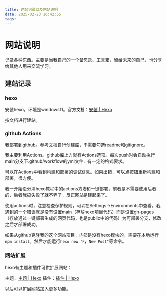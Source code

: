 ```yaml
---
title: 建站记录以及网站说明
date: 2025-02-23 16:42:55
tags:
---
```


<link rel="stylesheet" type="text/css" href="../css/auto-number-title.css" />
<link rel="stylesheet" type="text/css" href="/css/auto-number-title.css" />

# 网站说明

记录各种东西。主要是当我自己的一个备忘录、工具箱，留给未来的自己，也分享给其他人用来交流学习。

## 建站记录

### hexo

安装hexo。环境是windows11。官方文档：[安装 | Hexo](https://hexo.io/zh-cn/docs/setup)

按文档进行建站。

### github Actions

我部署到github。参考文档自行创建库，不需要勾选readme和gitignore。

我主要利用Actions。github库上方就有Actions选项。每次push时会自动执行main分支下.github/workflow的yml文件，有一定的格式要求。

可以在Actions中看到构建和部署的调试信息。如果出错，可以点按钮重新构建和部署，很方便。

我一开始没分清hexo教程中的actions方法和一键部署，前者是不需要使用后者的，后者我搞失败了就不弄了，反正网站是建起来了。

使用actions时，注意检查保护规则，可以在Settings->Environments中查看。我遇到的一个错误就是没有设置main（存放hexo项目代码）而是设置gh-pages（存放通过一键部署生成的网页代码，也是public中的代码）为可部署分支，修改之后才部署成功。

如果从github克隆我的这个网站项目，内部是没有hexo模块的，需要在本地运行`npm install`。然后才能运行`hexo new "My New Post"`等命令。

### 网站扩展

hexo有主题和插件可供扩展网站：

主题：[主题 | Hexo](https://hexo.io/zh-cn/docs/themes)
插件：[插件 | Hexo](https://hexo.io/zh-cn/docs/plugins)

以后可以扩展网站加入更多功能。

